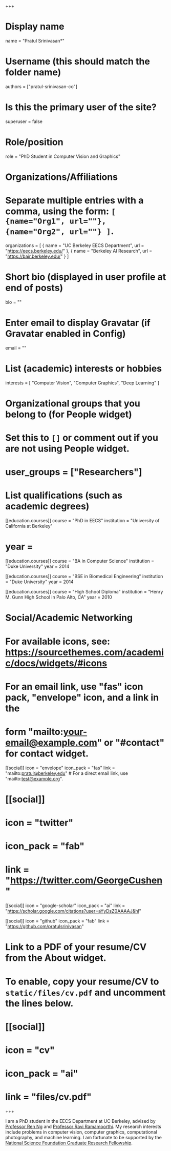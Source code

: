 +++
# Display name
name = "Pratul Srinivasan*"

# Username (this should match the folder name)
authors = ["pratul-srinivasan-co"]

# Is this the primary user of the site?
superuser = false

# Role/position
role = "PhD Student in Computer Vision and Graphics"

# Organizations/Affiliations
#   Separate multiple entries with a comma, using the form: `[ {name="Org1", url=""}, {name="Org2", url=""} ]`.
organizations = [ { name = "UC Berkeley EECS Department", url = "https://eecs.berkeley.edu/" }, { name = "Berkeley AI Research", url = "https://bair.berkeley.edu/" } ]

# Short bio (displayed in user profile at end of posts)
bio = ""

# Enter email to display Gravatar (if Gravatar enabled in Config)
email = ""

# List (academic) interests or hobbies
interests = [
    "Computer Vision",
    "Computer Graphics",
    "Deep Learning"
  ]

# Organizational groups that you belong to (for People widget)
#   Set this to `[]` or comment out if you are not using People widget.
# user_groups = ["Researchers"]

# List qualifications (such as academic degrees)
[[education.courses]]
  course = "PhD in EECS"
  institution = "University of California at Berkeley"
  # year = 
  
[[education.courses]]
  course = "BA in Computer Science"
  institution = "Duke University"
  year = 2014

[[education.courses]]
  course = "BSE in Biomedical Engineering"
  institution = "Duke University"
  year = 2014
  
[[education.courses]]
  course = "High School Diploma"
  institution = "Henry M. Gunn High School in Palo Alto, CA"
  year = 2010


# Social/Academic Networking
# For available icons, see: https://sourcethemes.com/academic/docs/widgets/#icons
#   For an email link, use "fas" icon pack, "envelope" icon, and a link in the
#   form "mailto:your-email@example.com" or "#contact" for contact widget.

[[social]]
  icon = "envelope"
  icon_pack = "fas"
  link = "mailto:pratul@berkeley.edu"  # For a direct email link, use "mailto:test@example.org".

# [[social]]
#  icon = "twitter"
#  icon_pack = "fab"
#  link = "https://twitter.com/GeorgeCushen"

[[social]]
  icon = "google-scholar"
  icon_pack = "ai"
  link = "https://scholar.google.com/citations?user=aYyDsZ0AAAAJ&hl"

[[social]]
  icon = "github"
  icon_pack = "fab"
  link = "https://github.com/pratulsrinivasan"

# Link to a PDF of your resume/CV from the About widget.
# To enable, copy your resume/CV to `static/files/cv.pdf` and uncomment the lines below.
# [[social]]
#   icon = "cv"
#   icon_pack = "ai"
#   link = "files/cv.pdf"

+++

I am a PhD student in the EECS Department at UC Berkeley, advised by [Professor Ren Ng](https://www2.eecs.berkeley.edu/Faculty/Homepages/yirenng.html) and [Professor Ravi Ramamoorthi](https://cseweb.ucsd.edu/~ravir/). My research interests include problems in computer vision, computer graphics, computational photography, and machine learning. I am fortunate to be supported by the [National Science Foundation Graduate Research Fellowship](https://www.nsfgrfp.org/).
